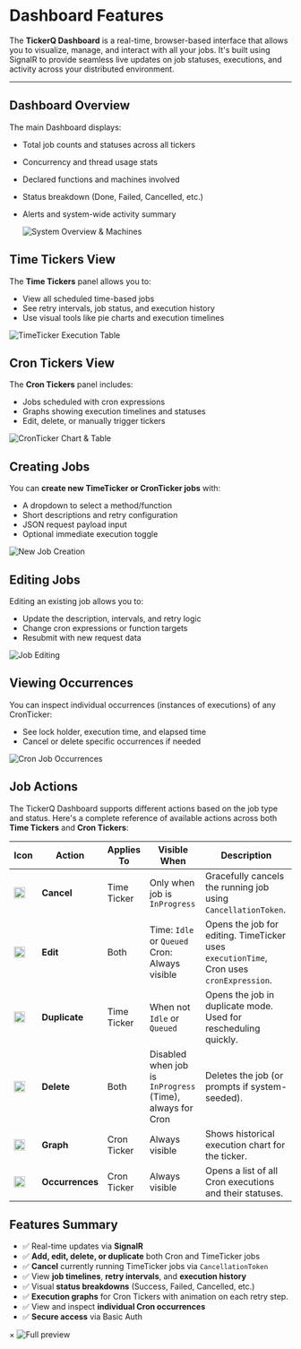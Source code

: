 # Dashboard Features

The **TickerQ Dashboard** is a real-time, browser-based interface that allows you to visualize, manage, and interact with all your jobs. It's built using SignalR to provide seamless live updates on job statuses, executions, and activity across your distributed environment.

---

## Dashboard Overview

The main Dashboard displays:

- Total job counts and statuses across all tickers
- Concurrency and thread usage stats
- Declared functions and machines involved
- Status breakdown (Done, Failed, Cancelled, etc.)
- Alerts and system-wide activity summary

    <div class="w-full">
      <img src="/Screenshot_14-4-2025_155111_localhost.jpeg" alt="System Overview & Machines"
           onclick="window.showModal(this.src)"
           class="cursor-zoom-in w-full rounded-lg shadow border border-gray-300 dark:border-gray-700 transition-transform hover:scale-105">
    </div>

## Time Tickers View

The **Time Tickers** panel allows you to:

- View all scheduled time-based jobs
- See retry intervals, job status, and execution history
- Use visual tools like pie charts and execution timelines

 <div class="w-full">
      <img src="/Screenshot_14-4-2025_155448_localhost.jpeg" alt="TimeTicker Execution Table"
           onclick="window.showModal(this.src)"
           class="cursor-zoom-in w-full rounded-lg shadow border border-gray-300 dark:border-gray-700 transition-transform hover:scale-105">
    </div>

## Cron Tickers View

The **Cron Tickers** panel includes:

- Jobs scheduled with cron expressions
- Graphs showing execution timelines and statuses
- Edit, delete, or manually trigger tickers


 <div class="w-full">
      <img src="/Screenshot_14-4-2025_15552_localhost.jpeg" alt="CronTicker Chart & Table"
           onclick="window.showModal(this.src)"
           class="cursor-zoom-in w-full rounded-lg shadow border border-gray-300 dark:border-gray-700 transition-transform hover:scale-105">
    </div>

## Creating Jobs

You can **create new TimeTicker or CronTicker jobs** with:

- A dropdown to select a method/function
- Short descriptions and retry configuration
- JSON request payload input
- Optional immediate execution toggle

 <div class="w-full">
      <img src="/Screenshot_16-4-2025_152227_localhost.jpeg" alt="New Job Creation"
           onclick="window.showModal(this.src)"
           class="cursor-zoom-in w-full rounded-lg shadow border border-gray-300 dark:border-gray-700 transition-transform hover:scale-105">
    </div>


## Editing Jobs

Editing an existing job allows you to:

- Update the description, intervals, and retry logic
- Change cron expressions or function targets
- Resubmit with new request data

<div class="w-full">
      <img src="/Screenshot_16-4-2025_152312_localhost.jpeg" alt="Job Editing"
           onclick="window.showModal(this.src)"
           class="cursor-zoom-in w-full rounded-lg shadow border border-gray-300 dark:border-gray-700 transition-transform hover:scale-105">
    </div>


## Viewing Occurrences

You can inspect individual occurrences (instances of executions) of any CronTicker:

- See lock holder, execution time, and elapsed time
- Cancel or delete specific occurrences if needed

<div class="w-full">
      <img src="/Screenshot_16-4-2025_152331_localhost.jpeg" alt="Cron Job Occurrences"
           onclick="window.showModal(this.src)"
           class="cursor-zoom-in w-full rounded-lg shadow border border-gray-300 dark:border-gray-700 transition-transform hover:scale-105">
    </div>


## Job Actions

The TickerQ Dashboard supports different actions based on the job type and status. Here's a complete reference of available actions across both **Time Tickers** and **Cron Tickers**:

| Icon                                                                                             | Action          | Applies To  | Visible When                                              | Description                                                                             |
| ------------------------------------------------------------------------------------------------ | --------------- | ----------- | --------------------------------------------------------- | --------------------------------------------------------------------------------------- |
| <img src="https://cdn.jsdelivr.net/npm/@mdi/svg/svg/cancel.svg" width="20" />                    | **Cancel**      | Time Ticker | Only when job is `InProgress`                             | Gracefully cancels the running job using `CancellationToken`.                           |
| <img src="https://cdn.jsdelivr.net/npm/@mdi/svg/svg/pencil.svg" width="20" />                    | **Edit**        | Both        | Time: `Idle` or `Queued`<br>Cron: Always visible          | Opens the job for editing. TimeTicker uses `executionTime`, Cron uses `cronExpression`. |
| <img src="https://cdn.jsdelivr.net/npm/@mdi/svg/svg/plus-box-multiple-outline.svg" width="20" /> | **Duplicate**   | Time Ticker | When not `Idle` or `Queued`                               | Opens the job in duplicate mode. Used for rescheduling quickly.                         |
| <img src="https://cdn.jsdelivr.net/npm/@mdi/svg/svg/delete.svg" width="20" />                    | **Delete**      | Both        | Disabled when job is `InProgress` (Time), always for Cron | Deletes the job (or prompts if system-seeded).                                          |
| <img src="https://cdn.jsdelivr.net/npm/@mdi/svg/svg/chart-areaspline.svg" width="20" />          | **Graph**       | Cron Ticker | Always visible                                            | Shows historical execution chart for the ticker.                                        |
| <img src="https://cdn.jsdelivr.net/npm/@mdi/svg/svg/folder-open.svg" width="20" />               | **Occurrences** | Cron Ticker | Always visible                                            | Opens a list of all Cron executions and their statuses.                                 |

## Features Summary

- ✅ Real-time updates via **SignalR**
- ✅ **Add, edit, delete, or duplicate** both Cron and TimeTicker jobs
- ✅ **Cancel** currently running TimeTicker jobs via `CancellationToken`
- ✅ View **job timelines**, **retry intervals**, and **execution history**
- ✅ Visual **status breakdowns** (Success, Failed, Cancelled, etc.)
- ✅ **Execution graphs** for Cron Tickers with animation on each retry step.
- ✅ View and inspect **individual Cron occurrences**
- ✅ **Secure access** via Basic Auth


<!-- Modal Lightbox -->
<div id="imgModal" class="fixed inset-0 z-50 bg-black bg-opacity-75 flex items-center justify-center hidden">
  <span onclick="window.closeModal()" class="absolute top-4 right-6 text-white text-3xl cursor-pointer">&times;</span>
  <img id="modalImage" src="" alt="Full preview"
       class="max-w-[90%] max-h-[85%] rounded-lg shadow-xl border-4 border-white">
</div>

<script>
if (typeof window !== 'undefined') {
window.showModal = function (src) {
    const modal = document.getElementById("imgModal");
    const image = document.getElementById("modalImage");
    image.src = src;
    modal.classList.remove("hidden");
  };

  window.closeModal = function () {
    const modal = document.getElementById("imgModal");
    modal.classList.add("hidden");
  };
}
</script>